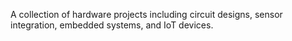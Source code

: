 A collection of hardware projects including circuit designs, sensor integration, embedded systems, and IoT devices.

